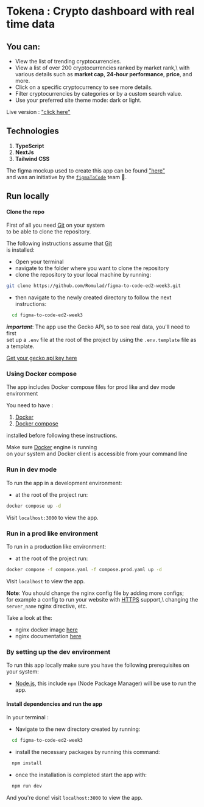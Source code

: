 # Tokena : Crypto dashboard with real time data


## You can:
- View the list of trending cryptocurrencies.
- View a list of over 200 cryptocurrencies ranked by market rank,\ 
with various details such as **market cap**, **24-hour performance**, **price**, and more.
- Click on a specific cryptocurrency to see more details.
- Filter cryptocurrencies by categories or by a custom search value.
- Use your preferred site theme mode: dark or light.


Live version : ["click here"](https://tokena-ro.vercel.app)


## Technologies
1. **TypeScript**
2. **NextJs**
3. **Tailwind CSS**


The figma mockup used to create this app can be found ["here"](https://www.figma.com/design/FHEN8l5THsabutI06zIgON/Tokena?node-id=0-1&t=OqqOP4nhxQQGVZ78-1)\
and was an initiative by the [`figmaToCode`](https://www.figmatocodechallenge.com) team 🙏.


## Run locally


#### Clone the repo
First of all you need [Git](https://git-scm.com/downloads) on your system\
to be able to clone the repository.

The following instructions assume that [Git](https://git-scm.com/downloads)\
is installed:

- Open your terminal
- navigate to the folder where you want to clone the repository
- clone the repository to your local machine by running:
```bash
git clone https://github.com/Romulad/figma-to-code-ed2-week3.git
```
- then navigate to the newly created directory to follow the next instructions:
```bash
  cd figma-to-code-ed2-week3
```

***important***: The app use the Gecko API, so to see real data, you'll need to first\
set up a `.env` file at the root of the project by using the `.env.template` file as a template. 

[Get your gecko api key here](https://docs.coingecko.com/v3.0.1/reference/setting-up-your-api-key)


### Using Docker compose
The app includes Docker compose files for prod like and dev mode environment

You need to have :

1. [Docker](https://www.docker.com/products/docker-desktop/)
2. [Docker compose](https://docs.docker.com/compose/install/)

installed before following these instructions.

Make sure [Docker](https://www.docker.com/products/docker-desktop/) engine is running\
on your system and Docker client is accessible from your command line

### Run in dev mode
To run the app in a development environment: 
- at the root of the project run:
```bash
docker compose up -d
```
Visit `localhost:3000` to view the app.


### Run in a prod like environment
To run in a production like environment: 
- at the root of the project run:
```bash
docker compose -f compose.yaml -f compose.prod.yaml up -d
```
Visit `localhost` to view the app.

**Note**: You should change the nginx config file by adding more configs;\
for example a config to run your website with [HTTPS](https://wiki.alpinelinux.org/wiki/Nginx_as_reverse_proxy_with_acme_(letsencrypt)) support,\ 
changing the `server_name` nginx directive, etc.

Take a look at the: 
- nginx docker image [here](https://hub.docker.com/_/nginx)
- nginx documentation [here](nginx.org/en/docs/beginners_guide.html)


### By setting up the dev environment
To run this app locally make sure you have the following prerequisites on your system:
- [Node.js](https://nodejs.org/en/download/current), this include `npm` (Node Package Manager) will be use to run the app. 


#### Install dependencies and run the app
In your terminal :
- Navigate to the new directory created by running:
```bash
  cd figma-to-code-ed2-week3
```
- install the necessary packages by running this command:
```bash
  npm install
```
- once the installation is completed start the app with:
```bash
  npm run dev
```
  
And you're done! visit `localhost:3000` to view the app.
